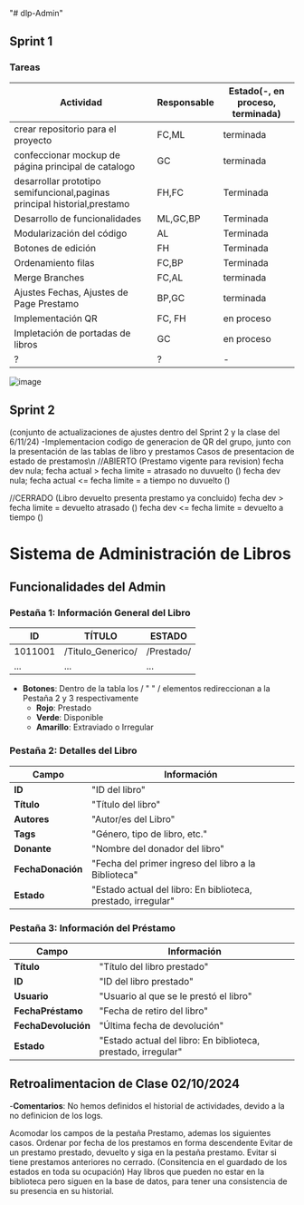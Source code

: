 "# dlp-Admin"
## Sprint 1
### Tareas

|Actividad|Responsable|Estado(-, en proceso, terminada)|
|---------|----------|---------------------------------|
|crear repositorio para el proyecto|FC,ML|terminada|
|confeccionar mockup de página principal de catalogo|GC|terminada|
|desarrollar prototipo semifuncional,paginas principal historial,prestamo|FH,FC|Terminada|
|Desarrollo de funcionalidades|ML,GC,BP|Terminada|
|Modularización del código |AL|Terminada|
|Botones de edición|FH|Terminada|
|Ordenamiento filas|FC,BP|Terminada|
|Merge Branches |FC,AL| terminada|
|Ajustes Fechas, Ajustes de Page Prestamo| BP,GC | terminada |
|Implementación QR| FC, FH | en proceso|
|Impletación de portadas de libros| GC | en proceso|
|?|?|-|

![image](https://github.com/user-attachments/assets/e331fd73-0083-4c4f-973d-1b5ef2e6daff)

## Sprint 2
(conjunto de actualizaciones de ajustes dentro del Sprint 2 y la clase del 6/11/24)
-Implementacion codigo de generacion de QR del grupo, junto con la presentación de las tablas de libro y prestamos 
Casos de presentacion de estado de prestamos\n
//ABIERTO (Prestamo vigente para revision)
fecha dev nula; fecha actual > fecha limite = atrasado no duvuelto ()
fecha dev nula; fecha actual <= fecha limite = a tiempo no duvuelto ()

//CERRADO (Libro devuelto presenta prestamo ya concluido)
fecha dev > fecha limite = devuelto atrasado  ()
fecha dev <= fecha limite = devuelto a tiempo ()

# Sistema de Administración de Libros

## Funcionalidades del Admin

### Pestaña 1: Información General del Libro

| ID       | TÍTULO           | ESTADO     |
|----------|------------------|------------|
| 1011001  | /Titulo_Generico/ | /Prestado/   |
| ...      | ...              | ...        |
- **Botones**: Dentro de la tabla los / " " / elementos redireccionan a la Pestaña 2 y 3 respectivamente
  - **Rojo**: Prestado
  - **Verde**: Disponible
  - **Amarillo**: Extraviado o Irregular

### Pestaña 2: Detalles del Libro

| Campo           | Información                 |
|-----------------|-----------------------------|
| **ID**          | "ID del libro"              |
| **Título**      | "Título del libro"          |
| **Autores**     | "Autor/es del Libro"        |
| **Tags**        | "Género, tipo de libro, etc."|
| **Donante**     | "Nombre del donador del libro"|
| **FechaDonación** | "Fecha del primer ingreso del libro a la Biblioteca" |
| **Estado**      | "Estado actual del libro: En biblioteca, prestado, irregular" |

### Pestaña 3: Información del Préstamo

| Campo             | Información                        |
|-------------------|------------------------------------|
| **Título**        | "Título del libro prestado"        |
| **ID**            | "ID del libro prestado"            |
| **Usuario**       | "Usuario al que se le prestó el libro" |
| **FechaPréstamo** | "Fecha de retiro del libro"        |
| **FechaDevolución** | "Última fecha de devolución"     |
| **Estado**        | "Estado actual del libro: En biblioteca, prestado, irregular" |


## Retroalimentacion de Clase 02/10/2024

-**Comentarios**: No hemos definidos el historial de actividades, devido a la no definicion de los logs.

Acomodar los campos de la pestaña Prestamo, ademas los siguientes casos.
Ordenar por fecha de los prestamos en forma descendente
Evitar de un prestamo prestado, devuelto y siga en la pestaña prestamo.
Evitar si tiene prestamos anteriores no cerrado. (Consitencia en el guardado de los estados en toda su ocupación)
Hay libros que pueden no estar en la biblioteca pero siguen en la base de datos, para tener una consistencia de su presencia en su historial.




